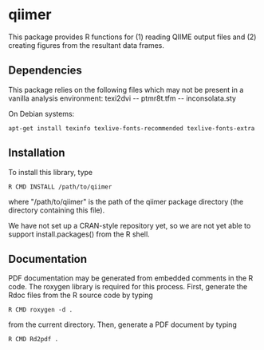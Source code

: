 qiimer
======

This package provides R functions for (1) reading QIIME output files
and (2) creating figures from the resultant data frames.

Dependencies
------------
This package relies on the following files which may not be present in a vanilla analysis environment:
texi2dvi -- ptmr8t.tfm -- inconsolata.sty

On Debian systems:

    apt-get install texinfo texlive-fonts-recommended texlive-fonts-extra

Installation
------------

To install this library, type

    R CMD INSTALL /path/to/qiimer

where "/path/to/qiimer" is the path of the qiimer package directory
(the directory containing this file).

We have not set up a CRAN-style repository yet, so we are not yet able
to support install.packages() from the R shell.

Documentation
-------------

PDF documentation may be generated from embedded comments in the R
code.  The roxygen library is required for this process.  First,
generate the Rdoc files from the R source code by typing

    R CMD roxygen -d .

from the current directory.  Then, generate a PDF document by typing

    R CMD Rd2pdf .

